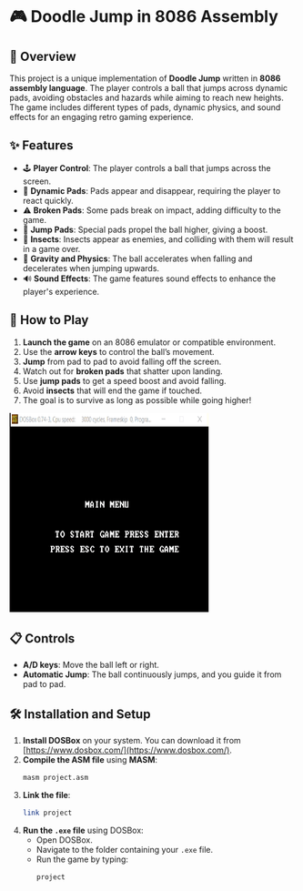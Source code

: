 
# 🎮 Doodle Jump in 8086 Assembly

## 📘 Overview

This project is a unique implementation of **Doodle Jump** written in **8086 assembly language**. The player controls a ball that jumps across dynamic pads, avoiding obstacles and hazards while aiming to reach new heights. The game includes different types of pads, dynamic physics, and sound effects for an engaging retro gaming experience.

## ✨ Features

- 🕹️ **Player Control**: The player controls a ball that jumps across the screen.
- 🔄 **Dynamic Pads**: Pads appear and disappear, requiring the player to react quickly.
- ⚠️ **Broken Pads**: Some pads break on impact, adding difficulty to the game.
- 🚀 **Jump Pads**: Special pads propel the ball higher, giving a boost.
- 🐜 **Insects**: Insects appear as enemies, and colliding with them will result in a game over.
- 🎢 **Gravity and Physics**: The ball accelerates when falling and decelerates when jumping upwards.
- 🔊 **Sound Effects**: The game features sound effects to enhance the player's experience.

## 🚀 How to Play

1. **Launch the game** on an 8086 emulator or compatible environment.
2. Use the **arrow keys** to control the ball’s movement.
3. **Jump** from pad to pad to avoid falling off the screen.
4. Watch out for **broken pads** that shatter upon landing.
5. Use **jump pads** to get a speed boost and avoid falling.
6. Avoid **insects** that will end the game if touched.
7. The goal is to survive as long as possible while going higher!

![](https://github.com/ParsaJahantab/assembly-doodle-jump/blob/main/doodle.gif)

## 📋 Controls

- **A/D keys**: Move the ball left or right.
- **Automatic Jump**: The ball continuously jumps, and you guide it from pad to pad.

## 🛠️ Installation and Setup

1. **Install DOSBox** on your system. You can download it from [https://www.dosbox.com/](https://www.dosbox.com/).
2. **Compile the ASM file** using **MASM**:
   ```bash
   masm project.asm
   ```
3. **Link the file**:
   ```bash
   link project
   ```
4. **Run the `.exe` file** using DOSBox:
   - Open DOSBox.
   - Navigate to the folder containing your `.exe` file.
   - Run the game by typing:
     ```bash
     project
     ```
